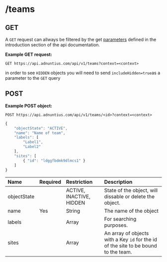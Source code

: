 # /teams

## GET

A `GET` request can allways be filtered by the get [parameters](http://docs.adnuntius.com/api/api-requests) defined in the introduction section of the api documentation.

**Example GET request:**

```http
GET https://api.adnuntius.com/api/v1/teams?context=<context>
```

in order to see `HIDDEN` objects you will need to send `includeHidden=true`as a parameter to the `GET` query

## POST

**Example POST object:**

```http
POST https://api.adnuntius.com/api/v1/teams/<id>?context=<context>
```

```javascript
{
    "objectState": "ACTIVE",
    "name": "Name of team",
    "labels": [
        "Label1",
        "Label2"
    ],
    "sites": [
        { "id": "ldggfbdmk9dlmcs1" }
    ]
}
```

| Name | Required | Restriction | Description |
| :--- | :--- | :--- | :--- |
| objectState |  | ACTIVE, INACTIVE, HIDDEN | State of the object, will dissable or delete the object. |
| name | Yes | String | The name of the object |
| labels |  | Array | For searching purposes. |
| sites |  | Array | An array of objects with a Key `id` for the id of the site to be bound to the team. |


